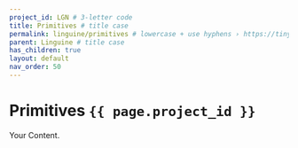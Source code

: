 ```yaml
---
project_id: LGN # 3-letter code
title: Primitives # title case
permalink: linguine/primitives # lowercase + use hyphens › https://tinyurl.com/27kmc4rb
parent: Linguine # title case
has_children: true
layout: default
nav_order: 50
---
```


# Primitives `{{ page.project_id }}`

Your Content.
